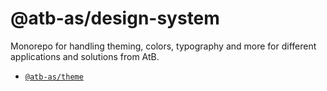 # @atb-as/design-system

Monorepo for handling theming, colors, typography and more for different applications and solutions from AtB.

- [`@atb-as/theme`](./packages/theme)
